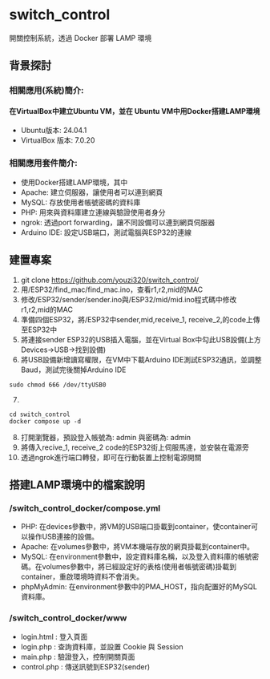 # switch_control
 開關控制系統，透過 Docker 部署 LAMP 環境
## 背景探討
### 相關應用(系統)簡介:
#### 在VirtualBox中建立Ubuntu VM，並在 Ubuntu VM中用Docker搭建LAMP環境
 - Ubuntu版本: 24.04.1
 - VirtualBox 版本: 7.0.20
### 相關應用套件簡介:
- 使用Docker搭建LAMP環境，其中
- Apache: 建立伺服器，讓使用者可以連到網頁
- MySQL: 存放使用者帳號密碼的資料庫
- PHP: 用來與資料庫建立連線與驗證使用者身分
- ngrok: 透過port forwarding，讓不同設備可以連到網頁伺服器
- Arduino IDE: 設定USB端口，測試電腦與ESP32的連線

 
## 建置專案
1. git clone https://github.com/youzi320/switch_control/
2. 用/ESP32/find_mac/find_mac.ino，查看r1,r2,mid的MAC
3. 修改/ESP32/sender/sender.ino與/ESP32/mid/mid.ino程式碼中修改r1,r2,mid的MAC
4. 準備四個ESP32，將/ESP32中sender,mid,receive_1, receive_2,的code上傳至ESP32中
5. 將連接sender ESP32的USB插入電腦，並在Virtual Box中勾此USB設備(上方Devices->USB->找到設備)
6. 將USB設備新增讀寫權限，在VM中下載Arduino IDE測試ESP32通訊，並調整Baud，測試完後關掉Arduino IDE
```=
sudo chmod 666 /dev/ttyUSB0
```
7.
```=
cd switch_control
docker compose up -d
```
8. 打開瀏覽器，預設登入帳號為: admin 與密碼為: admin
9. 將傳入recive_1, receive_2 code的ESP32街上伺服馬達，並安裝在電源旁
10. 透過ngrok進行端口轉發，即可在行動裝置上控制電源開關

## 搭建LAMP環境中的檔案說明
### /switch_control_docker/compose.yml
- PHP: 在devices參數中，將VM的USB端口掛載到container，使container可以操作USB連接的設備。
- Apache: 在volumes參數中，將VM本機端存放的網頁掛載到container中。
- MySQL: 在environment參數中，設定資料庫名稱，以及登入資料庫的帳號密碼。在volumes參數中，將已經設定好的表格(使用者帳號密碼)掛載到container，重啟環境時資料不會消失。
- phpMyAdmin: 在environment參數中的PMA_HOST，指向配置好的MySQL資料庫。
### /switch_control_docker/www
- login.html : 登入頁面
- login.php : 查詢資料庫，並設置 Cookie 與 Session
- main.php : 驗證登入，控制開關頁面
- control.php : 傳送訊號到ESP32(sender)
